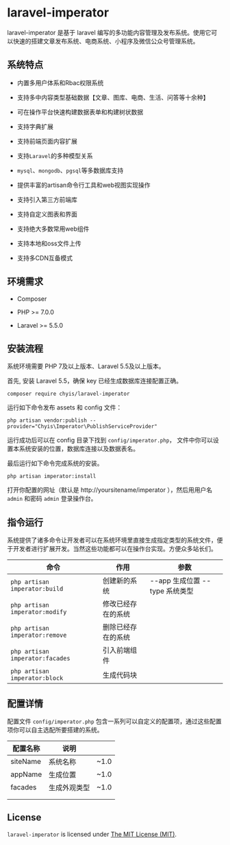 # laravel-imperator

laravel-imperator 是基于 laravel 编写的多功能内容管理及发布系统。使用它可以快速的搭建文章发布系统、电商系统、小程序及微信公众号管理系统。



## 系统特点

- 内置多用户体系和Rbac权限系统

- 支持多中内容类型基础数据【文章、图库、电商、生活、问答等十余种】

- 可在操作平台快速构建数据表单和构建树状数据

- 支持字典扩展

- 支持前端页面内容扩展

- 支持`Laravel`的多种模型关系

- `mysql`、`mongodb`、`pgsql`等多数据库支持

- 提供丰富的artisan命令行工具和web视图实现操作

- 支持引入第三方前端库

- 支持自定义图表和界面

- 支持绝大多数常用web组件

- 支持本地和oss文件上传

- 支持多CDN互备模式

  

## 环境需求

- Composer

- PHP >= 7.0.0

- Laravel >= 5.5.0

  

## 安装流程

系统环境需要 PHP 7及以上版本、Laravel 5.5及以上版本。

首先, 安装 Laravel 5.5，确保 key 已经生成数据库连接配置正确。

```shell
composer require chyis/laravel-imperator
```

运行如下命令发布 assets 和 config 文件：

```shell
php artisan vendor:publish --provider="Chyis\Imperator\PublishServiceProvider"
```

运行成功后可以在 config 目录下找到  `config/imperator.php`， 文件中你可以设置本系统安装的位置，数据库连接以及数据表名。

最后运行如下命令完成系统的安装。

```shell
php artisan imperator:install 
```

打开你配置的网址（默认是 http://yoursitename/imperator ），然后用用户名 `admin` 和密码 `admin` 登录操作台。



## 指令运行

系统提供了诸多命令让开发者可以在系统环境里直接生成指定类型的系统文件，便于开发者进行扩展开发。当然这些功能都可以在操作台实现。方便众多站长们。

| 命令              | 作用          | 参数  |
| ---------------- | ------------- | ---- |
| `php artisan imperator:build` | 创建新的系统 | --app 生成位置 --type 系统类型 |
| `php artisan imperator:modify` | 修改已经存在的系统 |  |
| `php artisan imperator:remove` | 删除已经存在的系统 |  |
| `php artisan imperator:facades` | 引入前端组件 |      |
| `php artisan imperator:block` | 生成代码块 |      |



## 配置详情

配置文件 `config/imperator.php` 包含一系列可以自定义的配置项，通过这些配置项你可以自主选配所要搭建的系统。

| 配置名称 | 说明         |      |
| -------- | ------------ | ---- |
| siteName | 系统名称     | ~1.0 |
| appName  | 生成位置     | ~1.0 |
| facades  | 生成外观类型 | ~1.0 |
|          |              |      |
|          |              |      |

## License

`laravel-imperator`  is licensed under [The MIT License (MIT)](https://github.com/chyis/laravel-imperator/LICENSE).

